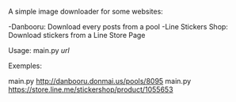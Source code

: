 A simple image downloader for some websites:

-Danbooru: Download every posts from a pool
-Line Stickers Shop: Download stickers from a Line Store Page


Usage: 
main.py *url*

Exemples:

main.py http://danbooru.donmai.us/pools/8095
main.py https://store.line.me/stickershop/product/1055653
